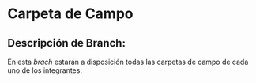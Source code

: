 # Carpeta de Campo
## Descripción de Branch:
En esta _brach_ estarán a disposición todas las carpetas de campo de cada uno de los integrantes.
